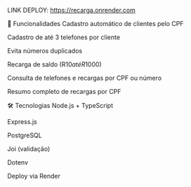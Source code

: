 LINK DEPLOY: https://recarga.onrender.com

🚀 Funcionalidades
Cadastro automático de clientes pelo CPF

Cadastro de até 3 telefones por cliente

Evita números duplicados

Recarga de saldo (R$10 até R$1000)

Consulta de telefones e recargas por CPF ou número

Resumo completo de recargas por CPF

🛠️ Tecnologias
Node.js + TypeScript

Express.js

PostgreSQL

Joi (validação)

Dotenv

Deploy via Render
